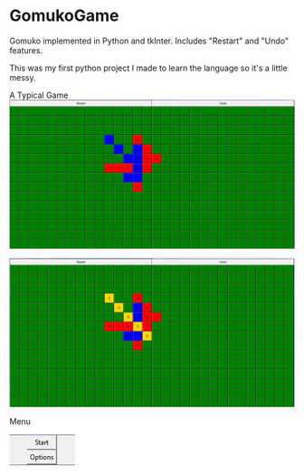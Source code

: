 # GomukoGame
Gomuko implemented in Python and tkInter. Includes "Restart" and "Undo" features. 

This was my first python project I made to learn the language so it's a little messy.

A Typical Game
![Menu Image](/screenshots/2.PNG?raw=true "Menu")

![Menu Image](/screenshots/3.PNG?raw=true "Menu")


Menu

![Menu Image](/screenshots/1.PNG?raw=true "Menu")
